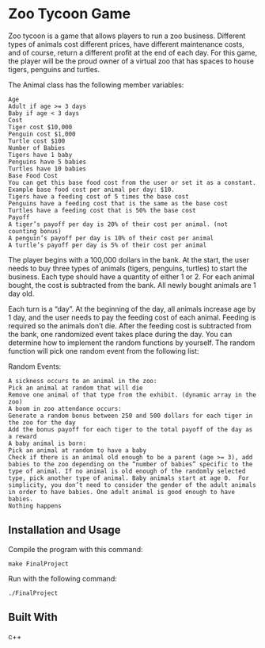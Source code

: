 # Zoo Tycoon Game

Zoo tycoon is a game that allows players to run a zoo business. Different types of animals cost different prices, 
have different maintenance costs, and of course, return a different profit at the end of each day. For this game, 
the player will be the proud owner of a virtual zoo that has spaces to house tigers, penguins and turtles.

The Animal class has the following member variables:
```
Age
Adult if age >= 3 days
Baby if age < 3 days
Cost
Tiger cost $10,000
Penguin cost $1,000
Turtle cost $100
Number of Babies
Tigers have 1 baby
Penguins have 5 babies
Turtles have 10 babies
Base Food Cost
You can get this base food cost from the user or set it as a constant. Example base food cost per animal per day: $10.
Tigers have a feeding cost of 5 times the base cost
Penguins have a feeding cost that is the same as the base cost
Turtles have a feeding cost that is 50% the base cost
Payoff
A tiger’s payoff per day is 20% of their cost per animal. (not counting bonus)
A penguin’s payoff per day is 10% of their cost per animal
A turtle’s payoff per day is 5% of their cost per animal
```

The player begins with a 100,000 dollars in the bank. At the start, the user needs to buy three types of animals (tigers, penguins, turtles) to start the business. Each type should have a quantity of either 1 or 2. For each animal bought, the cost is subtracted from the bank. All newly bought animals are 1 day old.

Each turn is a “day”. At the beginning of the day, all animals increase age by 1 day, and the user needs to pay the feeding cost of each animal. Feeding is required so the animals don’t die. After the feeding cost is subtracted from the bank, one randomized event takes place during the day.  You can determine how to implement the random functions by yourself.  The random function will pick one random event from the following list:

Random Events:
```
A sickness occurs to an animal in the zoo:
Pick an animal at random that will die
Remove one animal of that type from the exhibit. (dynamic array in the zoo)
A boom in zoo attendance occurs:
Generate a random bonus between 250 and 500 dollars for each tiger in the zoo for the day 
Add the bonus payoff for each tiger to the total payoff of the day as a reward
A baby animal is born:
Pick an animal at random to have a baby
Check if there is an animal old enough to be a parent (age >= 3), add babies to the zoo depending on the “number of babies” specific to the type of animal. If no animal is old enough of the randomly selected type, pick another type of animal. Baby animals start at age 0.  For simplicity, you don’t need to consider the gender of the adult animals in order to have babies. One adult animal is good enough to have babies.
Nothing happens
```
## Installation and Usage
Compile the program with this command:
```
make FinalProject
```
Run with the following command:
```unix
./FinalProject
```

## Built With
c++

